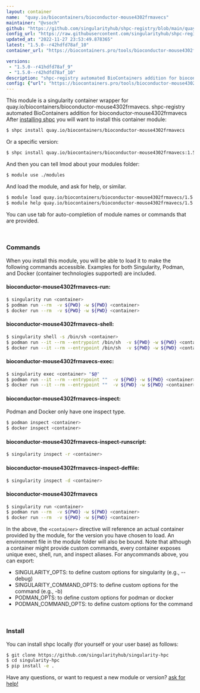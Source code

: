```yaml
---
layout: container
name:  "quay.io/biocontainers/bioconductor-mouse4302frmavecs"
maintainer: "@vsoch"
github: "https://github.com/singularityhub/shpc-registry/blob/main/quay.io/biocontainers/bioconductor-mouse4302frmavecs/container.yaml"
config_url: "https://raw.githubusercontent.com/singularityhub/shpc-registry/main/quay.io/biocontainers/bioconductor-mouse4302frmavecs/container.yaml"
updated_at: "2022-11-27 23:53:49.878365"
latest: "1.5.0--r42hdfd78af_10"
container_url: "https://biocontainers.pro/tools/bioconductor-mouse4302frmavecs"

versions:
 - "1.5.0--r41hdfd78af_9"
 - "1.5.0--r42hdfd78af_10"
description: "shpc-registry automated BioContainers addition for bioconductor-mouse4302frmavecs"
config: {"url": "https://biocontainers.pro/tools/bioconductor-mouse4302frmavecs", "maintainer": "@vsoch", "description": "shpc-registry automated BioContainers addition for bioconductor-mouse4302frmavecs", "latest": {"1.5.0--r42hdfd78af_10": "sha256:d623170a133e79a744c9bcd9a9d05e72ea25a8852709cd2cd81dfa7791d43eb7"}, "tags": {"1.5.0--r41hdfd78af_9": "sha256:0b4988d6a0a806ef17218f3b7aa5c739173c7d141ee2c697366586aedb6bf3ab", "1.5.0--r42hdfd78af_10": "sha256:d623170a133e79a744c9bcd9a9d05e72ea25a8852709cd2cd81dfa7791d43eb7"}, "docker": "quay.io/biocontainers/bioconductor-mouse4302frmavecs"}
---
```


This module is a singularity container wrapper for quay.io/biocontainers/bioconductor-mouse4302frmavecs.
shpc-registry automated BioContainers addition for bioconductor-mouse4302frmavecs
After [installing shpc](#install) you will want to install this container module:


```bash
$ shpc install quay.io/biocontainers/bioconductor-mouse4302frmavecs
```

Or a specific version:

```bash
$ shpc install quay.io/biocontainers/bioconductor-mouse4302frmavecs:1.5.0--r42hdfd78af_10
```

And then you can tell lmod about your modules folder:

```bash
$ module use ./modules
```

And load the module, and ask for help, or similar.

```bash
$ module load quay.io/biocontainers/bioconductor-mouse4302frmavecs/1.5.0--r42hdfd78af_10
$ module help quay.io/biocontainers/bioconductor-mouse4302frmavecs/1.5.0--r42hdfd78af_10
```

You can use tab for auto-completion of module names or commands that are provided.

<br>

### Commands

When you install this module, you will be able to load it to make the following commands accessible.
Examples for both Singularity, Podman, and Docker (container technologies supported) are included.

#### bioconductor-mouse4302frmavecs-run:

```bash
$ singularity run <container>
$ podman run --rm  -v ${PWD} -w ${PWD} <container>
$ docker run --rm  -v ${PWD} -w ${PWD} <container>
```

#### bioconductor-mouse4302frmavecs-shell:

```bash
$ singularity shell -s /bin/sh <container>
$ podman run --it --rm --entrypoint /bin/sh  -v ${PWD} -w ${PWD} <container>
$ docker run --it --rm --entrypoint /bin/sh  -v ${PWD} -w ${PWD} <container>
```

#### bioconductor-mouse4302frmavecs-exec:

```bash
$ singularity exec <container> "$@"
$ podman run --it --rm --entrypoint ""  -v ${PWD} -w ${PWD} <container> "$@"
$ docker run --it --rm --entrypoint ""  -v ${PWD} -w ${PWD} <container> "$@"
```

#### bioconductor-mouse4302frmavecs-inspect:

Podman and Docker only have one inspect type.

```bash
$ podman inspect <container>
$ docker inspect <container>
```

#### bioconductor-mouse4302frmavecs-inspect-runscript:

```bash
$ singularity inspect -r <container>
```

#### bioconductor-mouse4302frmavecs-inspect-deffile:

```bash
$ singularity inspect -d <container>
```



#### bioconductor-mouse4302frmavecs

```bash
$ singularity run <container>
$ podman run --rm  -v ${PWD} -w ${PWD} <container>
$ docker run --rm  -v ${PWD} -w ${PWD} <container>
```


In the above, the `<container>` directive will reference an actual container provided
by the module, for the version you have chosen to load. An environment file in the
module folder will also be bound. Note that although a container
might provide custom commands, every container exposes unique exec, shell, run, and
inspect aliases. For anycommands above, you can export:

 - SINGULARITY_OPTS: to define custom options for singularity (e.g., --debug)
 - SINGULARITY_COMMAND_OPTS: to define custom options for the command (e.g., -b)
 - PODMAN_OPTS: to define custom options for podman or docker
 - PODMAN_COMMAND_OPTS: to define custom options for the command

<br>

### Install

You can install shpc locally (for yourself or your user base) as follows:

```bash
$ git clone https://github.com/singularityhub/singularity-hpc
$ cd singularity-hpc
$ pip install -e .
```

Have any questions, or want to request a new module or version? [ask for help!](https://github.com/singularityhub/singularity-hpc/issues)